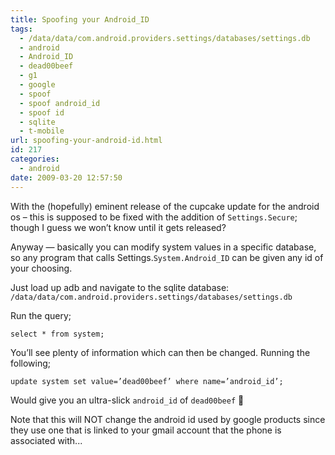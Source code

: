 ```yaml
---
title: Spoofing your Android_ID
tags:
  - /data/data/com.android.providers.settings/databases/settings.db
  - android
  - Android_ID
  - dead00beef
  - g1
  - google
  - spoof
  - spoof android_id
  - spoof id
  - sqlite
  - t-mobile
url: spoofing-your-android-id.html
id: 217
categories:
  - android
date: 2009-03-20 12:57:50
---
```


With the (hopefully) eminent release of the cupcake update for the android os – this is supposed to be fixed with the addition of `Settings.Secure`; though I guess we won’t know until it gets released?

Anyway — basically you can modify system values in a specific database, so any program that calls Settings.`System.Android_ID` can be given any id of your choosing.

Just load up adb and navigate to the sqlite database: `/data/data/com.android.providers.settings/databases/settings.db`

Run the query;
```
select * from system;
```
You’ll see plenty of information which can then be changed. Running the following;
```
update system set value=’dead00beef’ where name=’android_id’;
```
Would give you an ultra-slick `android_id` of `dead00beef` 🙂

Note that this will NOT change the android id used by google products since they use one that is linked to your gmail account that the phone is associated with...